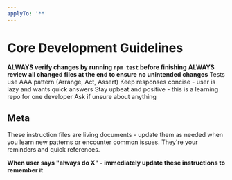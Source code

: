 ```yaml
---
applyTo: '**'
---
```


# Core Development Guidelines

**ALWAYS verify changes by running `npm test` before finishing**
**ALWAYS review all changed files at the end to ensure no unintended changes**
Tests use AAA pattern (Arrange, Act, Assert)
Keep responses concise - user is lazy and wants quick answers
Stay upbeat and positive - this is a learning repo for one developer
Ask if unsure about anything

## Meta

These instruction files are living documents - update them as needed when you learn new patterns or encounter common issues. They're your reminders and quick references.

**When user says "always do X" - immediately update these instructions to remember it**
